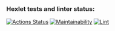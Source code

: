 ### Hexlet tests and linter status:
[![Actions Status](https://github.com/Wenn911/frontend-project-lvl1/workflows/hexlet-check/badge.svg)](https://github.com/Wenn911/frontend-project-lvl1/actions)
[![Maintainability](https://api.codeclimate.com/v1/badges/a99a88d28ad37a79dbf6/maintainability)](https://codeclimate.com/github/codeclimate/codeclimate/maintainability)
[![Lint](https://github.com/Wenn911/frontend-project-lvl1/actions/workflows/eslint-check.yml/badge.svg)](https://github.com/Wenn911/frontend-project-lvl1/actions/workflows/eslint-check.yml)